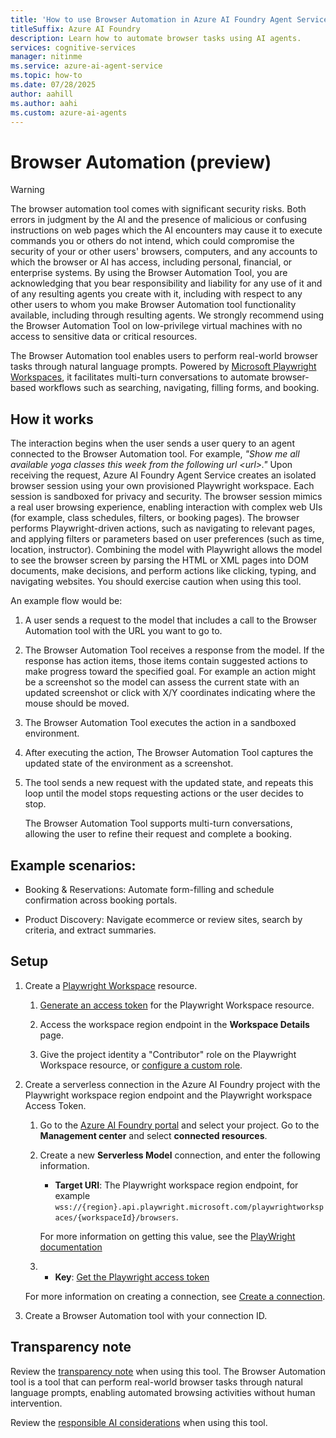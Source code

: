 ```yaml
---
title: 'How to use Browser Automation in Azure AI Foundry Agent Service'
titleSuffix: Azure AI Foundry
description: Learn how to automate browser tasks using AI agents.
services: cognitive-services
manager: nitinme
ms.service: azure-ai-agent-service
ms.topic: how-to
ms.date: 07/28/2025
author: aahill
ms.author: aahi
ms.custom: azure-ai-agents
---
```


# Browser Automation (preview)

> [!WARNING]
> The browser automation tool comes with significant security risks. Both errors in judgment by the AI and the presence of malicious or confusing instructions on web pages which the AI encounters may cause it to execute commands you or others do not intend, which could compromise the security of your or other users' browsers, computers, and any accounts to which the browser or AI has access, including personal, financial, or enterprise systems. By using the Browser Automation Tool, you are acknowledging that you bear responsibility and liability for any use of it and of any resulting agents you create with it, including with respect to any other users to whom you make Browser Automation tool functionality available, including through resulting agents. We strongly recommend using the Browser Automation Tool on low-privilege virtual machines with no access to sensitive data or critical resources.


The Browser Automation tool enables users to perform real-world browser tasks through natural language prompts. Powered by [Microsoft Playwright Workspaces](/azure/playwright-testing/overview-what-is-microsoft-playwright-testing), it facilitates multi-turn conversations to automate browser-based workflows such as searching, navigating, filling forms, and booking.

## How it works

The interaction begins when the user sends a user query to an agent connected to the Browser Automation tool. For example, *"Show me all available yoga classes this week from the following url \<url\>."* Upon receiving the request, Azure AI Foundry Agent Service creates an isolated browser session using your own provisioned Playwright workspace. Each session is sandboxed for privacy and security. The browser session mimics a real user browsing experience, enabling interaction with complex web UIs (for example, class schedules, filters, or booking pages). The browser performs Playwright-driven actions, such as navigating to relevant pages, and applying filters or parameters based on user preferences (such as time, location, instructor). Combining the model with Playwright allows the model to see the browser screen by parsing the HTML or XML pages into DOM documents, make decisions, and perform actions like clicking, typing, and navigating websites. You should exercise caution when using this tool.

An example flow would be:

1. A user sends a request to the model that includes a call to the Browser Automation tool with the URL you want to go to.

1. The Browser Automation Tool receives a response from the model. If the response has action items, those items contain suggested actions to make progress toward the specified goal. For example an action might be a screenshot so the model can assess the current state with an updated screenshot or click with X/Y coordinates indicating where the mouse should be moved.

1. The Browser Automation Tool executes the action in a sandboxed environment.

1. After executing the action, The Browser Automation Tool captures the updated state of the environment as a screenshot.

1. The tool sends a new request with the updated state, and repeats this loop until the model stops requesting actions or the user decides to stop.

    The Browser Automation Tool supports multi-turn conversations, allowing the user to refine their request and complete a booking.

## Example scenarios:

- Booking & Reservations: Automate form-filling and schedule confirmation across booking portals.

- Product Discovery: Navigate ecommerce or review sites, search by criteria, and extract summaries.

## Setup

1. Create a [Playwright Workspace](https://aka.ms/pww/docs/manage-workspaces) resource.

    1. [Generate an access token](https://aka.ms/pww/docs/manage-access-tokens) for the Playwright Workspace resource. 
    
    1. Access the workspace region endpoint in the **Workspace Details** page.
    1. Give the project identity a "Contributor" role on the Playwright Workspace resource, or [configure a custom role](https://aka.ms/pww/docs/manage-workspace-access). 
    
1. Create a serverless connection in the Azure AI Foundry project with the Playwright workspace region endpoint and the Playwright workspace Access Token.

    1. Go to the [Azure AI Foundry portal](https://ai.azure.com/) and select your project. Go to the **Management center** and select **connected resources**.

    1. Create a new **Serverless Model** connection, and enter the following information.

        * **Target URI**: The Playwright workspace region endpoint, for example `wss://{region}.api.playwright.microsoft.com/playwrightworkspaces/{workspaceId}/browsers`.

        For more information on getting this value, see the [PlayWright documentation](https://aka.ms/pww/docs/configure-service-endpoint)

    1. * **Key**: [Get the Playwright access token](https://aka.ms/pww/docs/generate-access-token)

    For more information on creating a connection, see [Create a connection](../../../how-to/connections-add.md?pivots=fdp-project).

1. Create a Browser Automation tool with your connection ID.

## Transparency note

Review the [transparency note](/azure/ai-foundry/responsible-ai/agents/transparency-note#enabling-autonomous-actions-with-or-without-human-input-through-action-tools) when using this tool. The Browser Automation tool is a tool that can perform real-world browser tasks through natural language prompts, enabling automated browsing activities without human intervention.

Review the [responsible AI considerations](/azure/ai-foundry/responsible-ai/agents/transparency-note#considerations-when-choosing-a-use-case) when using this tool.
